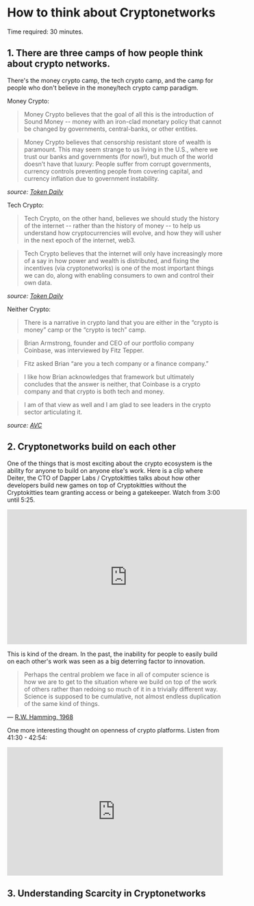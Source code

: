 # How to think about Cryptonetworks

Time required: 30 minutes.

## 1. There are three camps of how people think about crypto networks.

There's the money crypto camp, the tech crypto camp, and the camp for people who don't believe in the money/tech crypto camp paradigm.

Money Crypto:

> Money Crypto believes that the goal of all this is the introduction of Sound Money -- money with an iron-clad monetary policy that cannot be changed by governments, central-banks, or other entities.

> Money Crypto believes that censorship resistant store of wealth is paramount. This may seem strange to us living in the U.S., where we trust our banks and governments (for now!), but much of the world doesn’t have that luxury: People suffer from corrupt governments, currency controls preventing people from covering capital, and currency inflation due to government instability. 

_source: [Token Daily](https://www.tokendaily.co/blog/money-crypto-vs-tech-crypto)_

Tech Crypto:

> Tech Crypto, on the other hand, believes we should study the history of the internet -- rather than the history of money -- to help us understand how cryptocurrencies will evolve, and how they will usher in the next epoch of the internet, web3.

> Tech Crypto believes that the internet will only have increasingly more of a say in how power and wealth is distributed, and fixing the incentives (via cryptonetworks) is one of the most important things we can do, along with enabling consumers to own and control their own data.

_source: [Token Daily](https://www.tokendaily.co/blog/money-crypto-vs-tech-crypto)_

Neither Crypto:

> There is a narrative in crypto land that you are either in the “crypto is money” camp or the “crypto is tech” camp.

> Brian Armstrong, founder and CEO of our portfolio company Coinbase, was interviewed by Fitz Tepper.

> Fitz asked Brian “are you a tech company or a finance company.”

> I like how Brian acknowledges that framework but ultimately concludes that the answer is neither, that Coinbase is a crypto company and that crypto is both tech and money.

> I am of that view as well and I am glad to see leaders in the crypto sector articulating it.

_source: [AVC](https://www.tokendaily.co/blog/money-crypto-vs-tech-crypto)_

## 2. Cryptonetworks build on each other

One of the things that is most exciting about the crypto ecosystem is the ability for anyone to build on anyone else's work. Here is a clip where Deiter, the CTO of Dapper Labs / Cryptokitties talks about how other developers build new games on top of Cryptokitties without the Cryptokitties team granting access or being a gatekeeper. Watch from 3:00 until 5:25.

<iframe width="560" height="315" src="https://www.youtube.com/embed/m6C_AeMF5zk?start=180" frameborder="0" allow="accelerometer; autoplay; encrypted-media; gyroscope; picture-in-picture" allowfullscreen></iframe>

This is kind of the dream. In the past, the inability for people to easily build on each other's work was seen as a big deterring factor to innovation. 

> Perhaps the central problem we face in all of computer science is how we are to get to the situation where we build on top of the work of others rather than redoing so much of it in a trivially different way. Science is supposed to be cumulative, not almost endless duplication of the same kind of things.

–– [R.W. Hamming, 1968](https://en.wikiquote.org/wiki/Richard_Hamming)

One more interesting thought on openness of crypto platforms. Listen from 41:30 -  42:54:

<iframe width="100%" height="300" scrolling="no" frameborder="no" allow="autoplay" src="https://w.soundcloud.com/player/?url=https%3A//api.soundcloud.com/tracks/504193485&color=%23ff5500&auto_play=false&hide_related=false&show_comments=true&show_user=true&show_reposts=false&show_teaser=true&visual=true"></iframe>

## 3. Understanding Scarcity in Cryptonetworks

